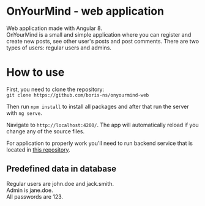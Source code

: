 # OnYourMind - web application

Web application made with Angular 8.  
OnYourMind is a small and simple application where you can register and create new posts, see other user's posts and post comments.
There are two types of users: regular users and admins.

# How to use

First, you need to clone the repository:  
```git clone https://github.com/boris-ns/onyourmind-web```

Then run ```npm install``` to install all packages and after that run the server with ```ng serve```.  

Navigate to `http://localhost:4200/`. The app will automatically reload if you change any of the source files.  

For application to properly work you'll need to run backend service that is located in [this repository](https://github.com/boris-ns/onyourmind-service).

## Predefined data in database
Regular users are john.doe and jack.smith.  
Admin is jane.doe.  
All passwords are 123.  